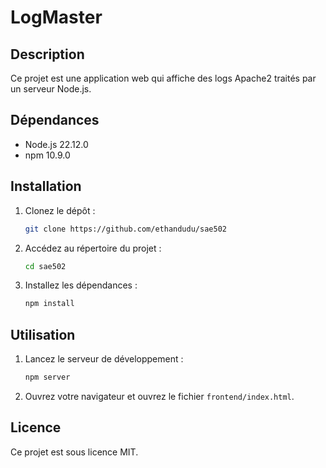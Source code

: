 # LogMaster

## Description
Ce projet est une application web qui affiche des logs Apache2 traités par un serveur Node.js.

## Dépendances
- Node.js 22.12.0
- npm 10.9.0

## Installation
1. Clonez le dépôt :
    ```bash
    git clone https://github.com/ethandudu/sae502
    ```
2. Accédez au répertoire du projet :
    ```bash
    cd sae502
    ```
3. Installez les dépendances :
    ```bash
    npm install
    ```

## Utilisation
1. Lancez le serveur de développement :
    ```bash
    npm server
    ```
2. Ouvrez votre navigateur et ouvrez le fichier `frontend/index.html`.

## Licence
Ce projet est sous licence MIT.